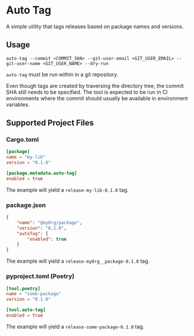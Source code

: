 # Auto Tag

A simple utility that tags releases based on package names and versions.

## Usage


```
auto-tag --commit <COMMIT_SHA> --git-user-email <GIT_USER_EMAIL> --git-user-name <GIT_USER_NAME> --dry-run
```

`auto-tag` must be run within in a git repository.

Even though tags are created by traversing the directory tree,
the commit SHA still needs to be specified. The tool is expected to be run in CI environments where the commit should usually be available in environment variables.

## Supported Project Files

### Cargo.toml

```toml
[package]
name = "my-lib"
version = "0.1.0"

[package.metadata.auto-tag]
enabled = true
```

The example will yield a `release-my-lib-0.1.0` tag.

### package.json

```json
{
    "name": "@myOrg/package",
    "version": "0.1.0",
    "autoTag": {
        "enabled": true
    }
}
```

The example will yield a `release-myOrg__package-0.1.0` tag.

### pyproject.toml (Poetry)

```toml
[tool.poetry]
name = "some-package"
version = "0.1.0"

[tool.auto-tag]
enabled = true
```

The example will yield a `release-some-package-0.1.0` tag.
